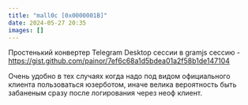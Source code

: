 ```yaml
---
title: "mall0c [0x0000001B]"
date: 2024-05-27 20:35
images: []
---
```


Простенький конвертер Telegram Desktop сессии в gramjs сессию - <a href="https://gist.github.com/painor/7ef6c68a1d5bdea01a2f58b1de147104">https://gist.github.com/painor/7ef6c68a1d5bdea01a2f58b1de147104</a>  
  
Очень удобно в тех случаях когда надо под видом официального клиента пользоваться юзерботом, иначе велика вероятность быть забаненым сразу после логирования через неоф клиент.  
